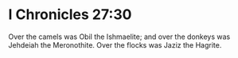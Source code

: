 # I Chronicles 27:30

Over the camels was Obil the Ishmaelite; and over the donkeys was Jehdeiah the Meronothite. Over the flocks was Jaziz the Hagrite.
